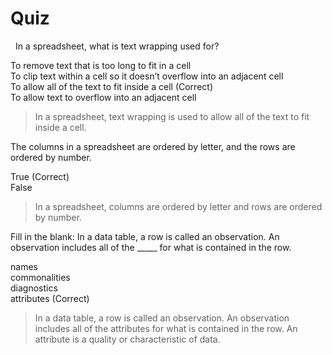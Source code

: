 # Quiz
&nbsp;
In a spreadsheet, what is text wrapping used for?

To remove text that is too long to fit in a cell    
To clip text within a cell so it doesn’t overflow into an adjacent cell   
To allow all of the text to fit inside a cell (Correct)   
To allow text to overflow into an adjacent cell   

> In a spreadsheet, text wrapping is used to allow all of the text to fit inside a cell.

The columns in a spreadsheet are ordered by letter, and the rows are ordered by number.

True (Correct)    
False   

> In a spreadsheet, columns are ordered by letter and rows are ordered by number.

Fill in the blank: In a data table, a row is called an observation. An observation includes all of the _____  for what is contained in the row.

names   
commonalities   
diagnostics   
attributes (Correct)    

> In a data table, a row is called an observation. An observation includes all of the attributes for what is contained in the row. An attribute is a quality or characteristic of data.
